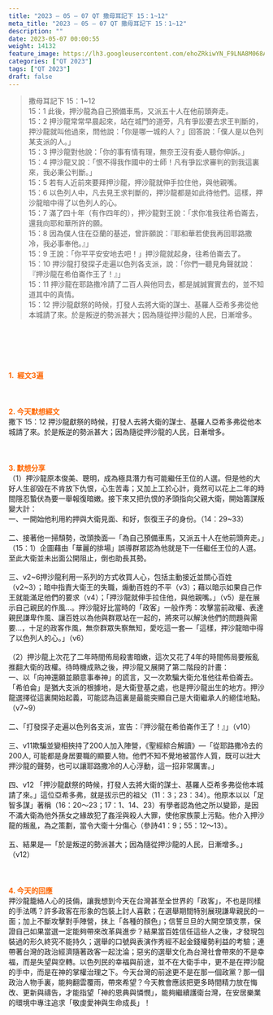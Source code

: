 ```yaml
---
title: "2023 – 05 – 07 QT 撒母耳記下 15：1~12"
meta_title: "2023 – 05 – 07 QT 撒母耳記下 15：1~12"
description: ""
date: 2023-05-07 00:00:55
weight: 14132
feature_image: https://lh3.googleusercontent.com/ehoZRkiwYN_F9LNA8M068AYxt73EavCZno-PD1cJRuf5BbSkQVUWr3gNEbt5kSs28Pb_Elg17kSrtf9ybWvojWoMV6I4tPM3vGRGDq6GkKkPdL2Gut4QAIw4-uykKUAtNiKgQKntvsU=w800
categories: ["QT 2023"]
tags: ["QT 2023"]
draft: false
---
```


<blockquote>撒母耳記下 15：1~12<br />
15：1 此後，押沙龍為自己預備車馬，又派五十人在他前頭奔走。<br />
15：2 押沙龍常常早晨起來，站在城門的道旁，凡有爭訟要去求王判斷的，押沙龍就叫他過來，問他說：「你是哪一城的人？」回答說：「僕人是以色列某支派的人。」<br />
15：3 押沙龍對他說：「你的事有情有理，無奈王沒有委人聽你伸訴。」<br />
15：4 押沙龍又說：「恨不得我作國中的士師！凡有爭訟求審判的到我這裏來，我必秉公判斷。」<br />
15：5 若有人近前來要拜押沙龍，押沙龍就伸手拉住他，與他親嘴。<br />
15：6 以色列人中，凡去見王求判斷的，押沙龍都是如此待他們。這樣，押沙龍暗中得了以色列人的心。<br />
15：7 滿了四十年（有作四年的），押沙龍對王說：「求你准我往希伯崙去，還我向耶和華所許的願。<br />
15：8 因為僕人住在亞蘭的基述，曾許願說：『耶和華若使我再回耶路撒冷，我必事奉他。』」<br />
15：9 王說：「你平平安安地去吧！」押沙龍就起身，往希伯崙去了。<br />
15：10 押沙龍打發探子走遍以色列各支派，說：「你們一聽見角聲就說：『押沙龍在希伯崙作王了！』」<br />
15：11 押沙龍在耶路撒冷請了二百人與他同去，都是誠誠實實去的，並不知道其中的真情。<br />
15：12 押沙龍獻祭的時候，打發人去將大衛的謀士、基羅人亞希多弗從他本城請了來。於是叛逆的勢派甚大；因為隨從押沙龍的人民，日漸增多。</blockquote><br />
&nbsp;<br />
<br />
&nbsp;<br />
<br />
<span style="color: #ff6600;"><strong>1.  經文3遍</strong></span><br />
<br />
&nbsp;<br />
<br />
<span style="color: #ff6600;"><strong>2. 今天默想經文<br />
</strong></span>撒下 15：12 押沙龍獻祭的時候，打發人去將大衛的謀士、基羅人亞希多弗從他本城請了來。於是叛逆的勢派甚大；因為隨從押沙龍的人民，日漸增多。<br />
<br />
&nbsp;<br />
<br />
<strong><span style="color: #ff6600;">3. 默想分享<br />
</span></strong>（1）押沙龍原本俊美、聰明，成為極具潛力有可能繼任王位的人選。但是他的大好人生卻毀在不肯放下仇恨，心生苦毒；又加上工於心計，竟然可以花上二年的時間隱忍蟄伏為要一舉報復暗嫩。接下來又把仇恨的矛頭指向父親大衛，開始籌謀叛變大計：<br />
一、一開始他利用約押與大衛見面、和好，恢復王子的身份。（14：29~33）<br />
<br />
二、接著他一掃頹勢，改頭換面—「為自己預備車馬，又派五十人在他前頭奔走。」（15：1）企圖藉由「華麗的排場」誤導群眾認為他就是下一任繼任王位的人選。至此大衛並未出面公開阻止，倒也助長其勢。<br />
<br />
三、v2~6押沙龍利用一系列的方式收買人心，包括主動接近並關心百姓（v2~3）；暗中指責大衛王的失職，煽動百姓的不平（v3）；藉以暗示如果自己作王就能滿足他們的要求（v4）；「押沙龍就伸手拉住他，與他親嘴。」（v5）是在展示自己親民的作風…。押沙龍好比當時的「政客」一般作秀：攻擊當前政權、表達親民謙卑作風、讓百姓以為他與群眾站在一起的，將來可以解決他們的問題與需要…，十足的政客作風，無奈群眾失察無知，愛吃這一套—「這樣，押沙龍暗中得了以色列人的心。」（v6）<br />
<br />
（2）押沙龍上次花了二年時間佈局殺害暗嫩，這次又花了4年的時間佈局要叛亂推翻大衛的政權。待時機成熟之後，押沙龍又展開了第二階段的計畫：<br />
一、以「向神還願並願意事奉神」的謊言，又一次欺騙大衛允准他往希伯崙去。「希伯侖」是猶大支派的根據地，是大衛登基之處，也是押沙龍出生的地方。押沙龍選擇從這裏開始起義，可能認為這裏是最能突顯自己是大衛繼承人的絕佳地點。（v7~9）<br />
<br />
二、「打發探子走遍以色列各支派，宣告：『押沙龍在希伯崙作王了！』」（v10）<br />
<br />
三、v11欺騙並變相挾持了200人加入陣營，《聖經綜合解讀》—「從耶路撒冷去的200人, 可能都是身居要職的顯要人物。他們不知不覺地被當作人質，既可以壯大押沙龍的聲勢，也可以讓耶路撒冷的人心浮動，這一招非常厲害。」<br />
<br />
四、v12 「押沙龍獻祭的時候，打發人去將大衛的謀士、基羅人亞希多弗從他本城請了來。」這位亞希多弗，就是拔示巴的祖父（11：3；23：34）。他原本以以「足智多謀」著稱（16：20～23；17：1、14、23）有學者認為他之所以變節，是因不滿大衛為他外孫女之緣故犯了姦淫與殺人大罪，使他家族蒙上污點。他介入押沙龍的叛亂，為之策劃，當令大衛十分傷心（參詩41：9；55：12～13）。<br />
<br />
五、結果是—「於是叛逆的勢派甚大；因為隨從押沙龍的人民，日漸增多。」（v12）<br />
<br />
&nbsp;<br />
<br />
<strong style="font-size: inherit;"><span style="color: #ff6600;">4. 今天的回應<br />
</span></strong>押沙龍籠絡人心的技倆，讓我想到今天在台灣甚至全世界的「政客」，不也是同樣的手法嗎？許多政客在形象的包裝上討人喜歡；在選舉期間特別展現謙卑親民的一面；加上不斷攻擊對手陣營，抹上「各種的顏色」；信誓旦旦的大開空頭支票，保證自己如果當選一定能夠帶來改革與進步？結果當百姓信任這些人之後，才發現包裝過的形久終究不能持久；選舉的口號與表演作秀經不起金錢權勢利益的考驗；連帶著台灣的政治經濟隨著政客一起沈淪；惡劣的選舉文化為台灣社會帶來的不是幸福，而是失望與空轉。以色列民的幸福與前途，並不在大衛手中，更不是在押沙龍的手中，而是在神的掌權治理之下。今天台灣的前途更不是在那一個政黨？那一個政治人物手裏，能夠翻雲覆雨，帶來希望？今天教會應該把更多時間精力放在悔改、更新與禱告，才能指望「神的恩典與憐憫」，能夠繼續護衛台灣，在安居樂業的環境中專注追求「敬虔愛神與生命成長」！
        